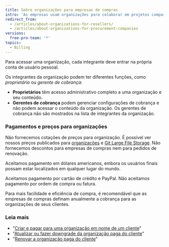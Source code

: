 ```yaml
---
title: Sobre organizações para empresas de compras
intro: 'As empresas usam organizações para colaborar em projetos compartilhados com vários proprietários e administradores. Você pode criar uma organização para seu cliente, fazer um pagamento no nome dele e, por fim, passar a propriedade da organização ao cliente.'
redirect_from:
  - /articles/about-organizations-for-resellers/
  - /articles/about-organizations-for-procurement-companies
versions:
  free-pro-team: '*'
topics:
  - Billing
---
```


Para acessar uma organização, cada integrante deve entrar na própria conta de usuário pessoal.

Os integrantes da organização podem ter diferentes funções, como *proprietário* ou *gerente de cobrança*:

- **Proprietários** têm acesso administrativo completo a uma organização e seu conteúdo.
- **Gerentes de cobrança** podem gerenciar configurações de cobrança e não podem acessar o conteúdo da organização. Os gerentes de cobrança não são mostrados na lista de integrantes da organização.

### Pagamentos e preços para organizações

Não fornecemos cotações de preços para organização. É possível ver nossos preços publicados para [organizações](https://github.com/pricing) e [Git Large File Storage](/articles/about-storage-and-bandwidth-usage/). Não fornecemos descontos para empresas de compras nem para pedidos de renovação.

Aceitamos pagamento em dólares americanos, embora os usuários finais possam estar localizados em qualquer lugar do mundo.

Aceitamos pagamento por cartão de crédito e PayPal. Não aceitamos pagamento por ordem de compra ou fatura.

Para mais facilidade e eficiência de compra, é recomendável que as empresas de compras definam anualmente a cobrança para as organizações de seus clientes.

### Leia mais

- "[Criar e pagar para uma organização em nome de um cliente](/articles/creating-and-paying-for-an-organization-on-behalf-of-a-client)"
- "[Atualizar ou fazer downgrade da organização paga do cliente](/articles/upgrading-or-downgrading-your-client-s-paid-organization)"
- "[Renovar a organização paga do cliente](/articles/renewing-your-client-s-paid-organization)"
